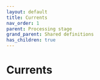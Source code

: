 ```yaml
---
layout: default
title: Currents
nav_order: 1
parent: Processing stage
grand_parent: Shared definitions
has_children: true
---
```


# Currents
<!-- 
{: .no_toc .text-delta }
* TOC
{:toc} -->